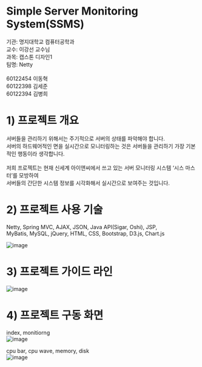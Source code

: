 # Simple Server Monitoring System(SSMS)

기관: 명지대학교 컴퓨터공학과
<br>
교수: 이강선 교수님
<br>
과목: 캡스톤 디자인1
<br>
팀명: Netty
<br>
<br>
60122454 이동혁
<br>
60122398 김세준
<br>
60122394 김병희
<br>

# 1) 프로젝트 개요
서버들을 관리하기 위해서는 주기적으로 서버의 상태를 파악해야 합니다.
<br>
서버의 하드웨어적인 면을 실시간으로 모니터링하는 것은 서버들을 관리하기  가장 기본적인 행동이라 생각합니다.
<br>
<br>
저희 프로젝트는 현재 신세계 아이앤씨에서 쓰고 있는 서버 모니터링 시스템 ‘시스 마스터’를 모방하여
<br>
서버들의 간단한 시스템 정보를 시각화해서 실시간으로 보여주는 것입니다.

# 2) 프로젝트 사용 기술
Netty, Spring MVC, AJAX, JSON, Java API(Sigar, Oshi), JSP, 
<br>
MyBatis, MySQL, jQuery, HTML, CSS, Bootstrap, D3.js, Chart.js
<br>

![image](https://user-images.githubusercontent.com/15026049/27531653-672917ea-5a98-11e7-8c05-d25d14c232b2.png)

# 3) 프로젝트 가이드 라인
![image](https://user-images.githubusercontent.com/15026049/27531378-52e56c4e-5a97-11e7-93b8-158f4897bc99.png)

# 4) 프로젝트 구동 화면
index, monitiorng
<br>
![image](https://user-images.githubusercontent.com/15026049/26915239-3d8b0556-4c60-11e7-8ddf-ec52c13d2e27.png)

cpu bar, cpu wave, memory, disk
<br>
![image](https://user-images.githubusercontent.com/15026049/26915242-40c8a110-4c60-11e7-82bc-94995ab0deb9.png)
